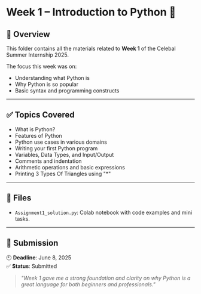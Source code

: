 # Week 1 – Introduction to Python 🐍

## 📌 Overview

This folder contains all the materials related to **Week 1** of the Celebal Summer Internship 2025.

The focus this week was on:
- Understanding what Python is
- Why Python is so popular
- Basic syntax and programming constructs

---

## ✅ Topics Covered

- What is Python?
- Features of Python
- Python use cases in various domains
- Writing your first Python program
- Variables, Data Types, and Input/Output
- Comments and indentation
- Arithmetic operations and basic expressions
- Printing 3 Types Of Triangles using "*"


---

## 📁 Files

- `Assignment1_solution.py`: Colab notebook with code examples and mini tasks.

---

## 📆 Submission

🕘 **Deadline**: June 8, 2025  
✅ **Status**: Submitted

> _"Week 1 gave me a strong foundation and clarity on why Python is a great language for both beginners and professionals."_
